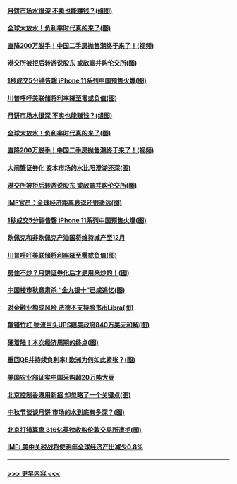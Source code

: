 #### [月饼市场水很深 不卖也能赚钱？(组图)](../pages/p5/907365.md?t=09150455) 
#### [全球大放水！负利率时代真的来了(图)](../pages/p5/907372.md?t=09150455) 
#### [直降200万脱手！中国二手房抛售潮终于来了！(视频)](../pages/p5/907361.md?t=09150455) 
#### [港交所被拒后转游说股东 或敌意并购伦交所(图)](../pages/p5/907380.md?t=09150455) 
#### [1秒成交5分钟告罄 iPhone 11系列中国预售火爆(图)](../pages/p5/907373.md?t=09150455) 
#### [川普呼吁美联储将利率降至零或负值(图)](../pages/p5/907303.md?t=09150455) 
#### [月饼市场水很深 不卖也能赚钱？(组图)](../pages/p5/907365.md?t=09150455) 
#### [全球大放水！负利率时代真的来了(图)](../pages/p5/907372.md?t=09150455) 
#### [直降200万脱手！中国二手房抛售潮终于来了！(视频)](../pages/p5/907361.md?t=09150455) 
#### [大闸蟹证券化 资本市场的水比阳澄湖还深(图)](../pages/p5/907370.md?t=09150455) 
#### [港交所被拒后转游说股东 或敌意并购伦交所(图)](../pages/p5/907380.md?t=09150455) 
#### [IMF官员：全球经济距离衰退还很遥远(图)](../pages/p5/907377.md?t=09150455) 
#### [1秒成交5分钟告罄 iPhone 11系列中国预售火爆(图)](../pages/p5/907373.md?t=09150455) 
#### [欧佩克和非欧佩克产油国将维持减产至12月](../pages/p5/907339.md?t=09150455) 
#### [川普呼吁美联储将利率降至零或负值(图)](../pages/p5/907303.md?t=09150455) 
#### [房住不炒？月饼证券化后才是用来炒的！(图)](../pages/p5/907337.md?t=09150455) 
#### [中国楼市秋意肃杀 “金九银十”已成追忆(图)](../pages/p5/907275.md?t=09150455) 
#### [对金融业构成风险 法德不支持脸书币Libra(图)](../pages/p5/907312.md?t=09150455) 
#### [敲错竹杠 物流巨头UPS赔美政府840万美元和解(图)](../pages/p5/907308.md?t=09150455) 
#### [硬着陆！本次经济周期的终点(图)](../pages/p5/907268.md?t=09150455) 
#### [重回QE并持续负利率! 欧洲为何如此紧张？(图)](../pages/p5/907269.md?t=09150455) 
#### [美国农业部证实中国采购超20万吨大豆](../pages/p5/907287.md?t=09150455) 
#### [北京控制香港用新招 却忽略了一个关键点(图)](../pages/p5/907256.md?t=09150455) 
#### [中秋节谈谈月饼 市场的水到底有多深？(图)](../pages/p5/907241.md?t=09150455) 
#### [北京打错算盘 316亿英镑收购伦敦交易所遭拒(图)](../pages/p5/907236.md?t=09150455) 
#### [IMF: 美中关税战将使明年全球经济产出减少0.8%](../pages/p5/907233.md?t=09150455) 

----
#### [ >>> 更早内容 <<< ](../indexes/p5-earlier.md)
